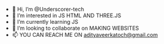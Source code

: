 - 👋 Hi, I’m @Underscorer-tech
- 👀 I’m interested in JS HTML AND THREE.JS
- 🌱 I’m currently learning JS  
- 💞️ I’m looking to collaborate on MAKING WEBSITES
- 📫 YOU CAN REACH ME ON adityaveerkatoch@gmail.com

<!---
Underscorer-tech/Underscorer-tech is a ✨ special ✨ repository because its `README.md` (this file) appears on your GitHub profile.
You can click the Preview link to take a look at your changes.
--->
